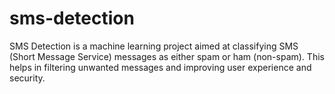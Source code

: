 # sms-detection
SMS Detection is a machine learning project aimed at classifying SMS (Short Message Service) messages as either spam or ham (non-spam). This helps in filtering unwanted messages and improving user experience and security.

